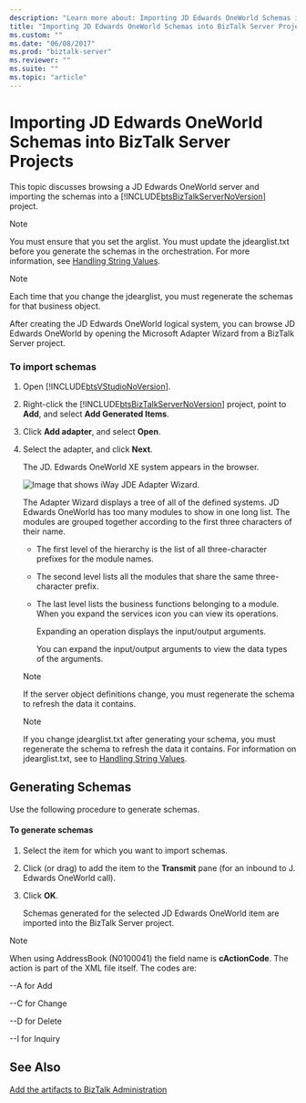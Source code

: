 ```yaml
---
description: "Learn more about: Importing JD Edwards OneWorld Schemas into BizTalk Server Projects"
title: "Importing JD Edwards OneWorld Schemas into BizTalk Server Projects"
ms.custom: ""
ms.date: "06/08/2017"
ms.prod: "biztalk-server"
ms.reviewer: ""
ms.suite: ""
ms.topic: "article"
---
```

# Importing JD Edwards OneWorld Schemas into BizTalk Server Projects
This topic discusses browsing a JD Edwards OneWorld server and importing the schemas into a [!INCLUDE[btsBizTalkServerNoVersion](../includes/btsbiztalkservernoversion-md.md)] project.  
  
> [!NOTE]
>  You must ensure that you set the arglist. You must update the jdearglist.txt before you generate the schemas in the orchestration. For more information, see [Handling String Values](../core/handling-string-values1.md).  
  
> [!NOTE]
>  Each time that you change the jdearglist, you must regenerate the schemas for that business object.  
  
 After creating the JD Edwards OneWorld logical system, you can browse JD Edwards OneWorld by opening the Microsoft Adapter Wizard from a BizTalk Server project.  
  
### To import schemas  
  
1. Open [!INCLUDE[btsVStudioNoVersion](../includes/btsvstudionoversion-md.md)].  
  
2. Right-click the [!INCLUDE[btsBizTalkServerNoVersion](../includes/btsbiztalkservernoversion-md.md)] project, point to **Add**, and select **Add Generated Items**.  
  
3. Click **Add adapter**, and select **Open**.  
  
4. Select the adapter, and click **Next**.  
  
    The JD. Edwards OneWorld XE system appears in the browser.  
  
    ![Image that shows iWay JDE Adapter Wizard.](../core/media/jdedadapter-04-jdebrowse.gif "JDEdAdapter_04_JDEBrowse")  
  
    The Adapter Wizard displays a tree of all of the defined systems. JD Edwards OneWorld has too many modules to show in one long list. The modules are grouped together according to the first three characters of their name.  
  
   - The first level of the hierarchy is the list of all three-character prefixes for the module names.  
  
   - The second level lists all the modules that share the same three-character prefix.  
  
   - The last level lists the business functions belonging to a module. When you expand the services icon you can view its operations.  
  
     Expanding an operation displays the input/output arguments.  
  
     You can expand the input/output arguments to view the data types of the arguments.  
  
   > [!NOTE]
   >  If the server object definitions change, you must regenerate the schema to refresh the data it contains.  
  
   > [!NOTE]
   >  If you change jdearglist.txt after generating your schema, you must regenerate the schema to refresh the data it contains. For information on jdearglist.txt, see to [Handling String Values](../core/handling-string-values1.md).  
  
## Generating Schemas  
 Use the following procedure to generate schemas.  
  
#### To generate schemas  
  
1.  Select the item for which you want to import schemas.  
  
2.  Click (or drag) to add the item to the **Transmit** pane (for an inbound to J. Edwards OneWorld call).  
  
3.  Click **OK**.  
  
     Schemas generated for the selected JD Edwards OneWorld item are imported into the BizTalk Server project.  
  
> [!NOTE]
>  When using AddressBook (N0100041) the field name is **cActionCode**. The action is part of the XML file itself. The codes are:  
>   
>  --A for Add  
>   
>  --C for Change  
>   
>  --D for Delete  
>   
>  --I for Inquiry  
  
## See Also  
 [Add the artifacts to BizTalk Administration](../core/adding-biztalk-adapter-for-jd-edwards-oneworld.md)
